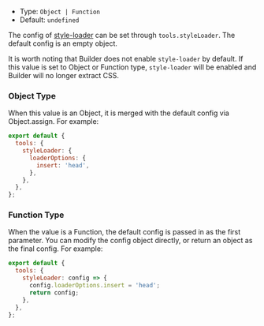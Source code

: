 - Type: `Object | Function`
- Default: `undefined`

The config of [style-loader](https://github.com/webpack-contrib/style-loader) can be set through `tools.styleLoader`. The default config is an empty object.

It is worth noting that Builder does not enable `style-loader` by default. If this value is set to Object or Function type, `style-loader` will be enabled and Builder will no longer extract CSS.

### Object Type

When this value is an Object, it is merged with the default config via Object.assign. For example:

```js
export default {
  tools: {
    styleLoader: {
      loaderOptions: {
        insert: 'head',
      },
    },
  },
};
```

### Function Type

When the value is a Function, the default config is passed in as the first parameter. You can modify the config object directly, or return an object as the final config. For example:

```js
export default {
  tools: {
    styleLoader: config => {
      config.loaderOptions.insert = 'head';
      return config;
    },
  },
};
```
